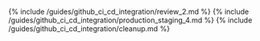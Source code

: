 {% include /guides/github_ci_cd_integration/review_2.md %}
{% include /guides/github_ci_cd_integration/production_staging_4.md %}
{% include /guides/github_ci_cd_integration/cleanup.md %}